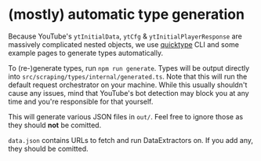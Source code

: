 # (mostly) automatic type generation

Because YouTube's `ytInitialData`, `ytCfg` & `ytInitialPlayerResponse` are massively complicated nested objects, we use [quicktype](https://quicktype.io/) CLI and some example pages to generate types automatically.

To (re-)generate types, run `npm run generate`. Types will be output directly into `src/scraping/types/internal/generated.ts`.
Note that this will run the default request orchestrator on your machine.
While this usually shouldn't cause any issues, mind that YouTube's bot detection may block you at any time and you're responsible for that yourself.

This will generate various JSON files in `out/`. Feel free to ignore those as they should **not** be comitted.

`data.json` contains URLs to fetch and run DataExtractors on. If you add any, they should be comitted.
